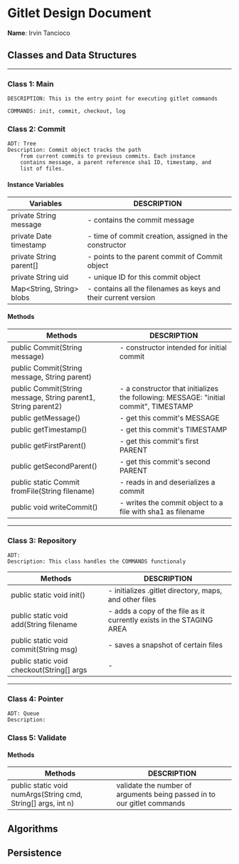 # Gitlet Design Document

**Name**: Irvin Tancioco

## Classes and Data Structures
___
### Class 1: Main
    DESCRIPTION: This is the entry point for executing gitlet commands

    COMMANDS: init, commit, checkout, log



### Class 2: Commit  
    ADT: Tree
    Description: Commit object tracks the path 
        from current commits to previous commits. Each instance
        contains message, a parent reference sha1 ID, timestamp, and
        list of files.

#### Instance Variables
| Variables                  | DESCRIPTION   |
|----------------------------|---------------------------------------------------------|
| private String message     | - contains the commit message                           |
| private Date timestamp     | - time of commit creation, assigned in the constructor  |
| private String parent[]    | - points to the parent commit of Commit object          |
| private String uid         | - unique ID for this commit object
| Map<String, String> blobs  | - contains all the filenames as keys and their current version



#### Methods
| Methods                    | DESCRIPTION                                             |
|----------------------------|---------------------------------------------------------|
| public Commit(String message) | - constructor intended for initial commit
| public Commit(String message, String parent) |
| public Commit(String message, String parent1, String parent2) | - a constructor that initializes the following: MESSAGE: "initial commit", TIMESTAMP
| public getMessage()        | - get this commit's MESSAGE                             |
| public getTimestamp()      | - get this commit's TIMESTAMP                           |
| public getFirstParent()    | - get this commit's first PARENT
| public getSecondParent()   | - get this commit's second PARENT
| public static Commit fromFile(String filename) | - reads in and deserializes a commit
| public void writeCommit()  | - writes the commit object to a file with sha1 as filename



___
### Class 3: Repository
    ADT: 
    Description: This class handles the COMMANDS functionaly

| Methods                    | DESCRIPTION                                             |
|----------------------------|---------------------------------------------------------|
| public static void init() | - initializes .gitlet directory, maps, and other files
| public static void add(String filename | - adds a copy of the file as it currently exists in the STAGING AREA
| public static void commit(String msg) | - saves a snapshot of certain files
| public static void checkout(String[] args | - 

___
### Class 4: Pointer
    ADT: Queue
    Description:



### Class 5: Validate
#### Methods
| Methods                    | DESCRIPTION                                             |
|----------------------------|---------------------------------------------------------|
| <div> public static void numArgs(String cmd, String[] args, int n)  | validate the number of arguments being passed in to our gitlet commands





## Algorithms

## Persistence

